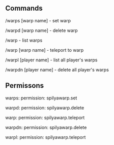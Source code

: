 ## Commands
/warps [warp name] - set warp

/warpd [warp name] - delete warp

/warp - list warps

/warp [warp name] - teleport to warp

/warpl [player name] - list all player's warps

/warpdn [player name] - delete all player's warps

## Permissons
warps:
permission: spilyawarp.set

warpd:
permission: spilyawarp.delete

warp:
permission: spilyawarp.teleport

warpdn:
permission: spilyawarp.delete

warpl:
permission: spilyawarp.teleport
